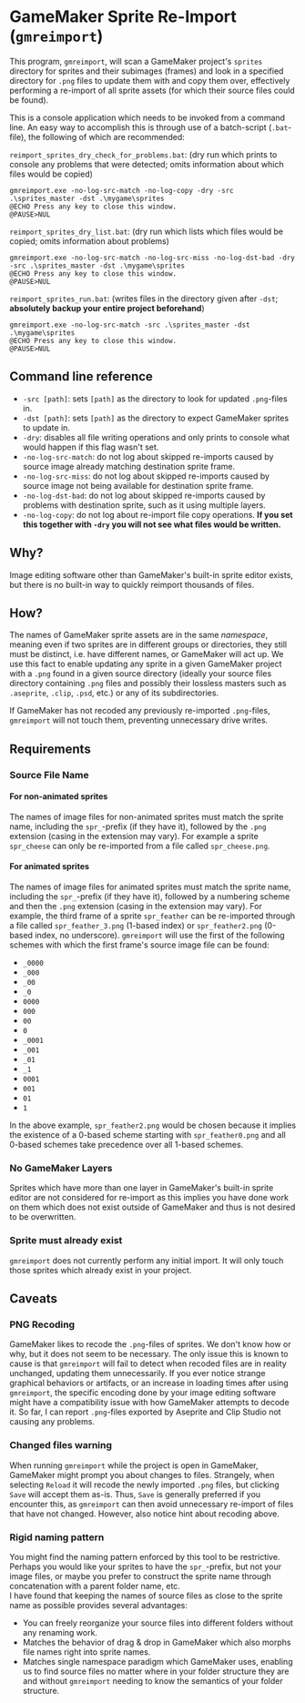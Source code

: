 # GameMaker Sprite Re-Import (`gmreimport`)

This program, `gmreimport`, will scan a GameMaker project's `sprites` directory for sprites and their subimages (frames) and look in a specified directory for `.png` files to update them with and copy them over, effectively performing a re-import of all sprite assets (for which their source files could be found).

This is a console application which needs to be invoked from a command line. An easy way to accomplish this is through use of a batch-script (`.bat`-file), the following of which are recommended:

`reimport_sprites_dry_check_for_problems.bat`: (dry run which prints to console any problems that were detected; omits information about which files would be copied)
```
gmreimport.exe -no-log-src-match -no-log-copy -dry -src .\sprites_master -dst .\mygame\sprites
@ECHO Press any key to close this window.
@PAUSE>NUL
```

`reimport_sprites_dry_list.bat`: (dry run which lists which files would be copied; omits information about problems)
```
gmreimport.exe -no-log-src-match -no-log-src-miss -no-log-dst-bad -dry -src .\sprites_master -dst .\mygame\sprites
@ECHO Press any key to close this window.
@PAUSE>NUL
```

`reimport_sprites_run.bat`: (writes files in the directory given after `-dst`; **absolutely backup your entire project beforehand**)
```
gmreimport.exe -no-log-src-match -src .\sprites_master -dst .\mygame\sprites
@ECHO Press any key to close this window.
@PAUSE>NUL
```

## Command line reference

* `-src [path]`: sets `[path]` as the directory to look for updated `.png`-files in.
* `-dst [path]`: sets `[path]` as the directory to expect GameMaker sprites to update in.
* `-dry`: disables all file writing operations and only prints to console what would happen if this flag wasn't set.
* `-no-log-src-match`: do not log about skipped re-imports caused by source image already matching destination sprite frame.
* `-no-log-src-miss`: do not log about skipped re-imports caused by source image not being available for destination sprite frame.
* `-no-log-dst-bad`: do not log about skipped re-imports caused by problems with destination sprite, such as it using multiple layers.
* `-no-log-copy`: do not log about re-import file copy operations. **If you set this together with `-dry` you will not see what files would be written.**

## Why?

Image editing software other than GameMaker's built-in sprite editor exists, but there is no built-in way to quickly reimport thousands of files.

## How?

The names of GameMaker sprite assets are in the same *namespace*, meaning even if two sprites are in different groups or directories, they still must be distinct, i.e. have different names, or GameMaker will act up. We use this fact to enable updating any sprite in a given GameMaker project with a `.png` found in a given source directory (ideally your source files directory containing `.png` files and possibly their lossless masters such as `.aseprite`, `.clip`, `.psd`, etc.) or any of its subdirectories.

If GameMaker has not recoded any previously re-imported `.png`-files, `gmreimport` will not touch them, preventing unnecessary drive writes.

## Requirements

### Source File Name

#### For non-animated sprites

The names of image files for non-animated sprites must match the sprite name, including the `spr_`-prefix (if they have it), followed by the `.png` extension (casing in the extension may vary). For example a sprite `spr_cheese` can only be re-imported from a file called `spr_cheese.png`.

#### For animated sprites

The names of image files for animated sprites must match the sprite name, including the `spr_`-prefix (if they have it), followed by a numbering scheme and then the `.png` extension (casing in the extension may vary). For example, the third frame of a sprite `spr_feather` can be re-imported through a file called `spr_feather_3.png` (1-based index) or `spr_feather2.png` (0-based index, no underscore). `gmreimport` will use the first of the following schemes with which the first frame's source image file can be found:

* `_0000`
* `_000`
* `_00`
* `_0`
* `0000`
* `000`
* `00`
* `0`
* `_0001`
* `_001`
* `_01`
* `_1`
* `0001`
* `001`
* `01`
* `1`

In the above example, `spr_feather2.png` would be chosen because it implies the existence of a 0-based scheme starting with `spr_feather0.png` and all 0-based schemes take precedence over all 1-based schemes.

### No GameMaker Layers

Sprites which have more than one layer in GameMaker's built-in sprite editor are not considered for re-import as this implies you have done work on them which does not exist outside of GameMaker and thus is not desired to be overwritten.

### Sprite must already exist

`gmreimport` does not currently perform any initial import. It will only touch those sprites which already exist in your project.

## Caveats

### PNG Recoding

GameMaker likes to recode the `.png`-files of sprites. We don't know how or why, but it does not seem to be necessary. The only issue this is known to cause is that `gmreimport` will fail to detect when recoded files are in reality unchanged, updating them unnecessarily. If you ever notice strange graphical behaviors or artifacts, or an increase in loading times after using `gmreimport`, the specific encoding done by your image editing software might have a compatibility issue with how GameMaker attempts to decode it. So far, I can report `.png`-files exported by Aseprite and Clip Studio not causing any problems.

### Changed files warning

When running `gmreimport` while the project is open in GameMaker, GameMaker might prompt you about changes to files. Strangely, when selecting `Reload` it will recode the newly imported `.png` files, but clicking `Save` will accept them as-is. Thus, `Save` is generally preferred if you encounter this, as `gmreimport` can then avoid unnecessary re-import of files that have not changed. However, also notice hint about recoding above.

### Rigid naming pattern

You might find the naming pattern enforced by this tool to be restrictive. Perhaps you would like your sprites to have the `spr_`-prefix, but not your image files, or maybe you prefer to construct the sprite name through concatenation with a parent folder name, etc.  
I have found that keeping the names of source files as close to the sprite name as possible provides several advantages:
* You can freely reorganize your source files into different folders without any renaming work.
* Matches the behavior of drag &amp; drop in GameMaker which also morphs file names right into sprite names.
* Matches single namespace paradigm which GameMaker uses, enabling us to find source files no matter where in your folder structure they are and without `gmreimport` needing to know the semantics of your folder structure.
